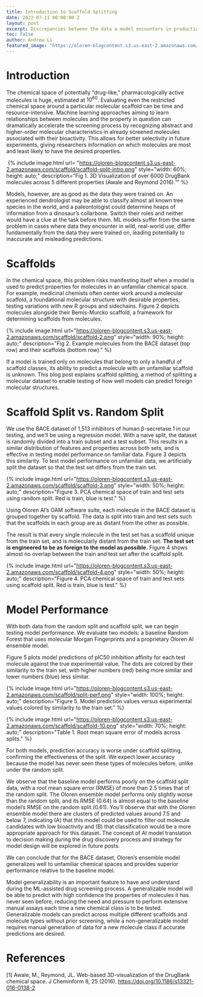 ```yaml
---
title: Introduction to Scaffold Splitting
date: 2022-07-11 00:00:00 Z
layout: post
excerpt: Discrepancies between the data a model encounters in production and in development necessitate a solid understanding of model generalizability to make sure that we are building models that are truly useful in production. This blog explains and visualizes the concept of scaffold splitting, a method to split datasets and test model generalizability.
toc: false
author: Andrew Li
featured_image: "https://oloren-blogcontent.s3.us-east-2.amazonaws.com/scaffold/split-perf.png"
---
```


# Introduction
The chemical space of potentially “drug-like,” pharmacologically active molecules is huge, estimated at $10^{60}$. Evaluating even the restricted chemical space around a particular molecular scaffold can be time and resource-intensive. Machine learning approaches aiming to learn relationships between molecules and the property in question can dramatically accelerate the screening process by recognizing abstract and higher-order molecular characteristics in already screened molecules associated with their bioactivity. This allows for better selectivity in future experiments, giving researchers information on which molecules are most and least likely to have the desired properties.


![]()
{% include image.html url= "https://oloren-blogcontent.s3.us-east-2.amazonaws.com/scaffold/scaffold-split-intro.png"
   style="width: 60%; height: auto;"
   description="Fig 1. 3D Visualization of over 6000 DrugBank molecules across 5 different properties (Awale and Reymond 2016).¹"
    %}

Models, however, are as good as the data they were trained on. An experienced dendrologist may be able to classify almost all known tree species in the world, and a paleontologist could determine heaps of information from a dinosaur’s collarbone. Switch their roles and neither would have a clue at the task before them. ML models suffer from the same problem in cases where data they encounter in wild, real-world use, differ fundamentally from the data they were trained on, leading potentially to inaccurate and misleading predictions.

# Scaffolds

In the chemical space, this problem risks manifesting itself when a model is used to predict properties for molecules in an unfamiliar chemical space. For example, medicinal chemists often center work around a molecular scaffold, a foundational molecular structure with desirable properties, testing variations with new R groups and sidechains. Figure 2 depicts molecules alongside their Bemis-Murcko scaffold, a framework for determining scaffolds from molecules.

{% include image.html url="https://oloren-blogcontent.s3.us-east-2.amazonaws.com/scaffold/scaffold-2.png"
   style="width: 90%; height: auto;"
   description="Fig 2. Example molecules from the BACE dataset (top row) and their scaffolds (bottom row)."
    %}

If a model is trained only on molecules that belong to only a handful of scaffold classes, its ability to predict a molecule with an unfamiliar scaffold is unknown. This blog post explains scaffold splitting, a method of splitting a molecular dataset to enable testing of how well models can predict foreign molecular structures.


# Scaffold Split vs. Random Split
We use the BACE dataset of 1,513 inhibitors of human β-secretase 1 in our testing, and we’ll be using a regression model. With a naive split, the dataset is randomly divided into a train subset and a test subset. This results in a similar distribution of features and properties across both sets, and is effective in testing model performance on familiar data. Figure 3 depicts this similarity. To test model performance on unfamiliar data, we artificially split the dataset so that the test set differs from the train set.

{% include image.html url="https://oloren-blogcontent.s3.us-east-2.amazonaws.com/scaffold/scaffold-3.png"
   style="width: 50%; height: auto;"
   description="Figure 3. PCA chemical space of train and test sets using random split. Red is train, blue is test."  %}

Using Oloren AI’s OAM software suite, each molecule in the BACE dataset is grouped together by scaffold. The data is split into train and test sets such that the scaffolds in each group are as distant from the other as possible.

The result is that every single molecule in the test set has a scaffold unique from the train set, and is molecularly distant from the train set. **The test set is engineered to be as foreign to the model as possible.** Figure 4 shows almost no overlap between the train and test set after the scaffold split.

{% include image.html url="https://oloren-blogcontent.s3.us-east-2.amazonaws.com/scaffold/scaffold-4.png"
   style="width: 50%; height: auto;"
   description="Figure 4.
PCA chemical space of train and test sets using scaffold split. Red is train, blue is test."  %}

# Model Performance

With both data from the random split and scaffold split, we can begin testing model performance. We evaluate two models: a baseline Random Forest that uses molecular Morgan Fingerprints and a proprietary Oloren AI ensemble model.

Figure 5 plots model predictions of pIC50 inhibition affinity for each test molecule against the true experimental value. The dots are colored by their similarity to the train set, with higher numbers (red) being more similar and lower numbers (blue) less similar.

{% include image.html url="https://oloren-blogcontent.s3.us-east-2.amazonaws.com/scaffold/split-perf.png"
   style="width: 100%; height: auto;"
   description="Figure 5. Model prediction values versus experimental values colored by similarity to the train set."  %}

{% include image.html url="https://oloren-blogcontent.s3.us-east-2.amazonaws.com/scaffold/scaffold-10.png"
   style="width: 70%; height: auto;"
   description="Table 1. Root mean square error of models across splits."  %}


For both models, prediction accuracy is worse under scaffold splitting, confirming the effectiveness of the split. We expect lower accuracy because the model has never seen these types of molecules before, unlike under the random split.

We observe that the baseline model performs poorly on the scaffold split data, with a root mean square error (RMSE) of more than 2.5 times that of the random split. The Oloren ensemble model performs only slightly worse than the random split, and its RMSE (0.64) is almost equal to the baseline model’s RMSE on the random split (0.61). You’ll observe that with the Oloren ensemble model there are clusters of predicted values around 7.5 and below 7, indicating (A) that this model could be used to filter out molecule candidates with low bioactivity and (B) that classification would be a more appropriate approach for this dataset. The concept of AI model translation to decision making during the drug discovery process and strategy for model design will be explored in future posts.

We can conclude that for the BACE dataset, Oloren’s ensemble model generalizes well to unfamiliar chemical spaces and provides superior performance relative to the baseline model.

Model generalizability is an important feature to have and understand during the ML-assisted drug screening process. A generalizable model will be able to predict with high confidence the properties of molecules it has never seen before, reducing the need and pressure to perform extensive manual assays each time a new chemical class is to be tested. Generalizable models can predict across multiple different scaffolds and molecule types without prior screening, while a non-generalizable model requires manual generation of data for a new molecule class if accurate predictions are desired.

# References
[1] Awale, M., Reymond, JL. Web-based 3D-visualization of the DrugBank chemical space. J Cheminform 8, 25 (2016). https://doi.org/10.1186/s13321-016-0138-2